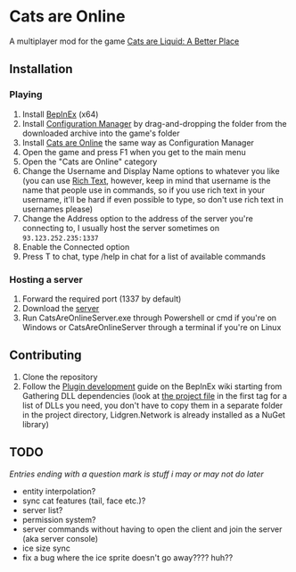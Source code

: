 ﻿# Cats are Online
A multiplayer mod for the game [Cats are Liquid: A Better Place](https://store.steampowered.com/app/1188080)

## Installation
### Playing
1. Install [BepInEx](https://bepinex.github.io/bepinex_docs/master/articles/user_guide/installation) (x64)
2. Install [Configuration Manager](https://github.com/BepInEx/BepInEx.ConfigurationManager/releases/latest)
by drag-and-dropping the folder from the downloaded archive into the game's folder
3. Install [Cats are Online](https://github.com/cgytrus/CatsAreOnline/releases) the same way as Configuration Manager
4. Open the game and press F1 when you get to the main menu
5. Open the "Cats are Online" category
6. Change the Username and Display Name options to whatever you like (you can use [Rich Text](https://docs.unity3d.com/Packages/com.unity.ugui@1.0/manual/StyledText.html),
   however, keep in mind that username is the name that people use in commands, so if you use rich text in your username,
   it'll be hard if even possible to type, so don't use rich text in usernames please)
7. Change the Address option to the address of the server you're connecting to, I usually host the server sometimes on `93.123.252.235:1337`
8. Enable the Connected option
9. Press T to chat, type /help in chat for a list of available commands

### Hosting a server
1. Forward the required port (1337 by default)
2. Download the [server](https://github.com/cgytrus/CatsAreOnline/releases)
3. Run CatsAreOnlineServer.exe through Powershell or cmd if you're on Windows or CatsAreOnlineServer through a terminal if you're on Linux

## Contributing
1. Clone the repository
2. Follow the [Plugin development](https://bepinex.github.io/bepinex_docs/master/articles/dev_guide/plugin_tutorial/1_setup.html)
   guide on the BepInEx wiki starting from Gathering DLL dependencies
   (look at [the project file](./CatsAreOnline/CatsAreOnline.csproj) in the first <ItemGroup> tag for a list of DLLs you need,
   you don't have to copy them in a separate folder in the project directory,
   Lidgren.Network is already installed as a NuGet library)
   
## TODO
*Entries ending with a question mark is stuff i may or may not do later*
- entity interpolation?
- sync cat features (tail, face etc.)?
- server list?
- permission system?
- server commands without having to open the client and join the server (aka server console)
- ice size sync
- fix a bug where the ice sprite doesn't go away???? huh??

